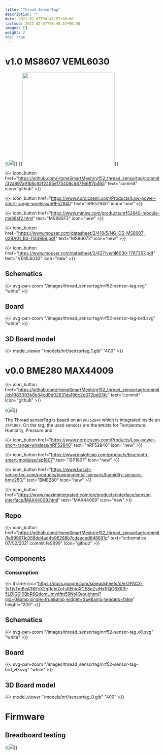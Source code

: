 ```yaml
---
title: "Thread SensorTag"
description: ""
date: 2021-02-07T08:48:57+00:00
lastmod: 2021-02-07T08:48:57+00:00
images: []
weight: 2
toc: true
---
```


# v1.0 MS8607 VEML6030

{{<image src="/images/thread_sensortag/concept.png" >}}
{{<image src="/images/thread_sensortag/kicad_render.png" width="300vw" >}}

{{< icon_button href="https://github.com/HomeSmartMesh/nrf52_thread_sensortag/commit/32a897a91b8c92f2495ef75408c987166ff7b465" text="commit" icon="github" >}}

{{< icon_button href="https://www.nordicsemi.com/Products/Low-power-short-range-wireless/nRF52840" text="nRF52840" icon="new" >}}

{{< icon_button href="https://www.minew.com/products/nrf52840-module-ms88sf2.html" text="MS88SF2" icon="new" >}}

{{< icon_button href="https://www.mouser.com/datasheet/2/418/5/NG_DS_MS8607-02BA01_B3-1134999.pdf" text="MS86072" icon="new" >}}

{{< icon_button href="https://www.mouser.com/datasheet/2/427/veml6030-1767367.pdf" text="VEML6030" icon="new" >}}

## Schematics

{{< svg-pan-zoom "/images/thread_sensortag/nrf52-sensor-tag.svg" "white" >}}

## Board

{{< svg-pan-zoom "/images/thread_sensortag/nrf52-sensor-tag-brd.svg" "white" >}}

## 3D Board model

{{< model_viewer "/models/nrf/sensortag_1.glb" "400" >}}


# v0.0 BME280 MAX44009

{{< icon_button href="https://github.com/HomeSmartMesh/nrf52_thread_sensortag/commit/cb1083393b6b34cd9d02931da196c2d072bd03fc" text="commit" icon="github" >}}

{{<image src="/images/thread_sensortag/concept_0.png" >}}


The Thread sensorTag is based on an `nRF52840` which is integrated inside an `ISP1807`. On the tag, the used sensors are the `BME280` for Temperature, Humidity, Pressure and 

{{< icon_button href="https://www.nordicsemi.com/Products/Low-power-short-range-wireless/nRF52840" text="nRF52840" icon="new" >}}

{{< icon_button href="https://www.insightsip.com/products/bluetooth-smart-modules/isp1807" text="ISP1807" icon="new" >}}

{{< icon_button href="https://www.bosch-sensortec.com/products/environmental-sensors/humidity-sensors-bme280/" text="BME280" icon="new" >}}

{{< icon_button href="https://www.maximintegrated.com/en/products/interface/sensor-interface/MAX44009.html" text="MAX44009" icon="new" >}}



## Repo

{{< icon_button href="https://github.com/HomeSmartMesh/nrf52_thread_sensortag/commit/fe999911c088dd4ad4b96288b7cdaeced648661c" text="schematics 07/02/2021 commit fe9999"  icon="github" >}}

## Components

### Consumption

{{< iframe src="https://docs.google.com/spreadsheets/d/e/2PACX-1vTjyTmBeA3KFeX2gRebiZoTsREhtoXCE8qZstHx1fQO6X83I-5LDIG0I0BbR6QdomUmvdfttt59Nt4Q/pubhtml?gid=0&amp;single=true&amp;widget=true&amp;headers=false" height="200" >}}

## Schematics

{{< svg-pan-zoom "/images/thread_sensortag/nrf52-sensor-tag_v0.svg" "white" >}}

## Board

{{< svg-pan-zoom "/images/thread_sensortag/nrf52-sensor-tag-brd_v0.svg" "white" >}}

## 3D Board model

{{< model_viewer "/models/nrf/sensortag_0.glb" "400" >}}

# Firmware
## Breadboard testing

{{<image src="/images/thread_sensortag/breadboard_test.png" >}}
